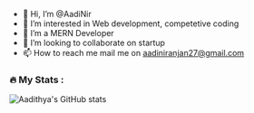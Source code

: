 - 👋 Hi, I’m @AadiNir
- 👀 I’m interested in Web development, competetive coding
- 🌱 I’m a MERN Developer
- 💞️ I’m looking to collaborate on startup
- 📫 How to reach me mail me on aadiniranjan27@gmail.com

<!---
AadiNir/AadiNir is a ✨ special ✨ repository because its `README.md` (this file) appears on your GitHub profile.
You can click the Preview link to take a look at your changes.
--->
### :fire: My Stats :

![Aadithya's GitHub stats](https://github-readme-stats.vercel.app/api?username=AadiNir&show_icons=true&theme=radical)
